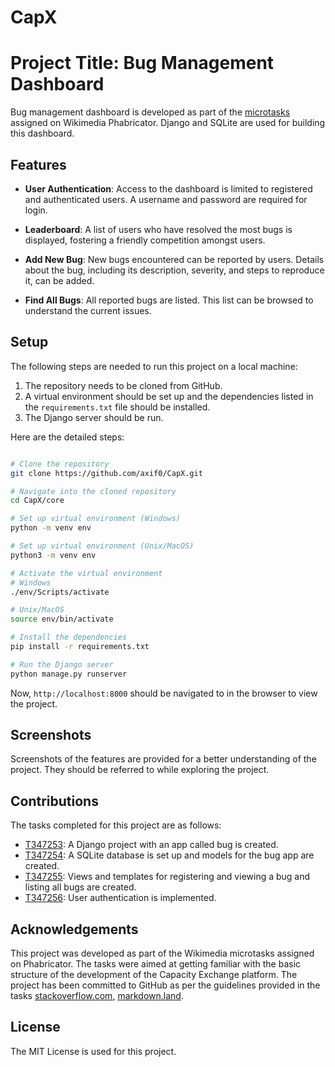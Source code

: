 # CapX

# Project Title: Bug Management Dashboard

Bug management dashboard is developed as part of the [microtasks](https://phabricator.wikimedia.org/T346641) assigned on Wikimedia Phabricator. Django and SQLite are used for building this dashboard.

## Features

- **User Authentication**: Access to the dashboard is limited to registered and authenticated users. A username and password are required for login.

- **Leaderboard**: A list of users who have resolved the most bugs is displayed, fostering a friendly competition amongst users.

- **Add New Bug**: New bugs encountered can be reported by users. Details about the bug, including its description, severity, and steps to reproduce it, can be added.

- **Find All Bugs**: All reported bugs are listed. This list can be browsed to understand the current issues.

## Setup

The following steps are needed to run this project on a local machine:

1. The repository needs to be cloned from GitHub.
2. A virtual environment should be set up and the dependencies listed in the `requirements.txt` file should be installed.
3. The Django server should be run.

Here are the detailed steps:

```bash

# Clone the repository
git clone https://github.com/axif0/CapX.git

# Navigate into the cloned repository
cd CapX/core

# Set up virtual environment (Windows)
python -m venv env

# Set up virtual environment (Unix/MacOS)
python3 -m venv env

# Activate the virtual environment
# Windows
./env/Scripts/activate

# Unix/MacOS
source env/bin/activate

# Install the dependencies
pip install -r requirements.txt

# Run the Django server
python manage.py runserver
```

Now, `http://localhost:8000` should be navigated to in the browser to view the project.

## Screenshots

Screenshots of the features are provided for a better understanding of the project. They should be referred to while exploring the project.

## Contributions

The tasks completed for this project are as follows:

- [T347253](https://phabricator.wikimedia.org/T347253): A Django project with an app called bug is created.
- [T347254](https://phabricator.wikimedia.org/T347254): A SQLite database is set up and models for the bug app are created.
- [T347255](https://phabricator.wikimedia.org/T347255): Views and templates for registering and viewing a bug and listing all bugs are created.
- [T347256](https://phabricator.wikimedia.org/T347256): User authentication is implemented.

## Acknowledgements

This project was developed as part of the Wikimedia microtasks assigned on Phabricator. The tasks were aimed at getting familiar with the basic structure of the development of the Capacity Exchange platform. The project has been committed to GitHub as per the guidelines provided in the tasks [stackoverflow.com](https://phabricator.wikimedia.org/T347253), [markdown.land](https://phabricator.wikimedia.org/T347255).

## License

The MIT License is used for this project. 


